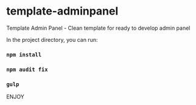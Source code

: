 # template-adminpanel
 Template Admin Panel - Clean template for ready to develop admin panel

In the project directory, you can run:

### `npm install`

### `npm audit fix`

### `gulp`


ENJOY
